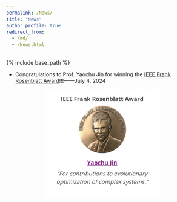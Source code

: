 ```yaml
---
permalink: /News/
title: "News"
author_profile: true
redirect_from: 
  - /md/
  - /News.html
---
```


{% include base_path %}



* Congratulations to Prof. Yaochu Jin for winning the [IEEE Frank Rosenblatt Award](https://corporate-awards.ieee.org/recipients/current-recipients/)!!!——July 4, 2024
<div style="display:flex;justify-content:center;">
   <img src="/images/YCJ.jpg" width="300" alt="Fig" style="margin:auto;">
</div>
<br>

